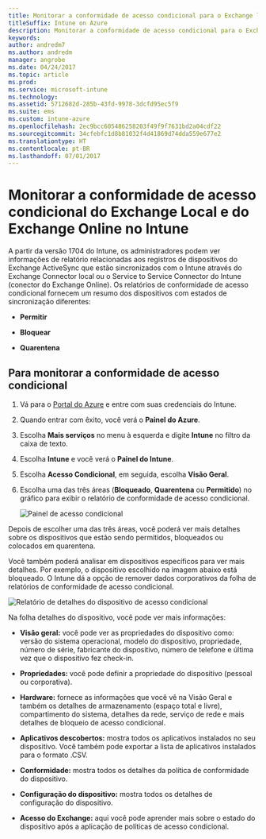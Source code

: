 ```yaml
---
title: Monitorar a conformidade de acesso condicional para o Exchange local e o Exchange Online
titleSuffix: Intune on Azure
description: Monitorar a conformidade de acesso condicional para o Exchange local e o Exchange Online por meio do Portal do Azure no Intune
keywords: 
author: andredm7
ms.author: andredm
manager: angrobe
ms.date: 04/24/2017
ms.topic: article
ms.prod: 
ms.service: microsoft-intune
ms.technology: 
ms.assetid: 5712682d-285b-43fd-9978-3dcfd95ec5f9
ms.suite: ems
ms.custom: intune-azure
ms.openlocfilehash: 2ec9bcc605486258203f49f9f7631bd2a04cdf22
ms.sourcegitcommit: 34cfebfc1d8b81032f4d41869d74dda559e677e2
ms.translationtype: HT
ms.contentlocale: pt-BR
ms.lasthandoff: 07/01/2017
---
```

# <a name="monitor-conditional-access-compliance-for-on-premises-exchange-and-exchange-online-in-intune"></a>Monitorar a conformidade de acesso condicional do Exchange Local e do Exchange Online no Intune

A partir da versão 1704 do Intune, os administradores podem ver informações de relatório relacionadas aos registros de dispositivos do Exchange ActiveSync que estão sincronizados com o Intune através do Exchange Connector local ou o Service to Service Connector do Intune (conector do Exchange Online). Os relatórios de conformidade de acesso condicional fornecem um resumo dos dispositivos com estados de sincronização diferentes:

-   **Permitir**

-   **Bloquear**

-   **Quarentena**

## <a name="to-monitor-conditional-access-compliance"></a>Para monitorar a conformidade de acesso condicional

1.  Vá para o [Portal do Azure](https://portal.azure.com/) e entre com suas credenciais do Intune.

2.  Quando entrar com êxito, você verá o **Painel do Azure**.

3.  Escolha **Mais serviços** no menu à esquerda e digite **Intune** no filtro da caixa de texto.

4.  Escolha **Intune** e você verá o **Painel do Intune**.

5.  Escolha **Acesso Condicional**, em seguida, escolha **Visão Geral**.

6.  Escolha uma das três áreas (**Bloqueado**, **Quarentena** ou **Permitido**) no gráfico para exibir o relatório de conformidade de acesso condicional.

    ![Painel de acesso condicional](./media/CA-reporting-intune-1.png)

Depois de escolher uma das três áreas, você poderá ver mais detalhes sobre os dispositivos que estão sendo permitidos, bloqueados ou colocados em quarentena.

Você também poderá analisar em dispositivos específicos para ver mais detalhes. Por exemplo, o dispositivo escolhido na imagem abaixo está bloqueado. O Intune dá a opção de remover dados corporativos da folha de relatórios de conformidade de acesso condicional.

![Relatório de detalhes do dispositivo de acesso condicional](./media/CA-reporting-intune-3.png)

Na folha detalhes do dispositivo, você pode ver mais informações:

-   **Visão geral:** você pode ver as propriedades do dispositivo como: versão do sistema operacional, modelo do dispositivo, propriedade, número de série, fabricante do dispositivo, número de telefone e última vez que o dispositivo fez check-in.

-   **Propriedades:** você pode definir a propriedade do dispositivo (pessoal ou corporativa).

-   **Hardware:** fornece as informações que você vê na Visão Geral e também os detalhes de armazenamento (espaço total e livre), compartimento do sistema, detalhes da rede, serviço de rede e mais detalhes de bloqueio de acesso condicional.

-   **Aplicativos descobertos:** mostra todos os aplicativos instalados no seu dispositivo. Você também pode exportar a lista de aplicativos instalados para o formato .CSV.

-   **Conformidade:** mostra todos os detalhes da política de conformidade do dispositivo.

-   **Configuração do dispositivo:** mostra todos os detalhes de configuração do dispositivo.

-   **Acesso do Exchange:** aqui você pode aprender mais sobre o estado do dispositivo após a aplicação de políticas de acesso condicional.
